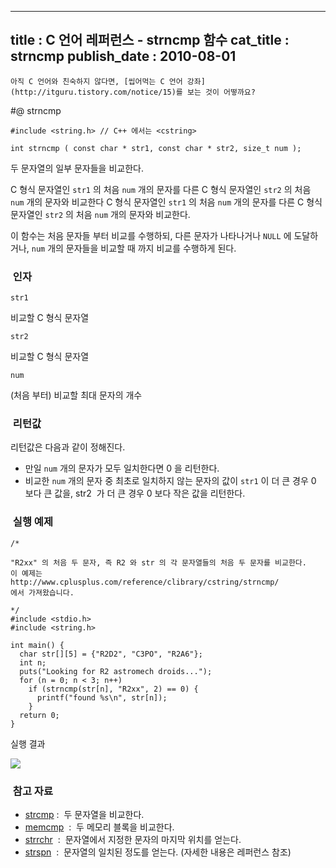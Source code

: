 ----------------
title : C 언어 레퍼런스 - strncmp 함수
cat_title :  strncmp
publish_date : 2010-08-01
--------------



```warning
아직 C 언어와 친숙하지 않다면, [씹어먹는 C 언어 강좌](http://itguru.tistory.com/notice/15)를 보는 것이 어떻까요?

```

#@ strncmp

```info-format
#include <string.h> // C++ 에서는 <cstring>

int strncmp ( const char * str1, const char * str2, size_t num );
```


두 문자열의 일부 문자들을 비교한다.

C 형식 문자열인 `str1` 의 처음 `num` 개의 문자를 다른 C 형식 문자열인 `str2` 의 처음 `num` 개의 문자와 비교한다 C 형식 문자열인 `str1` 의 처음 `num` 개의 문자를 다른 C 형식 문자열인 `str2` 의 처음 `num` 개의 문자와 비교한다.

이 함수는 처음 문자들 부터 비교를 수행하되, 다른 문자가 나타나거나 `NULL` 에 도달하거나, `num` 개의 문자들을 비교할 때 까지 비교를 수행하게 된다.



###  인자




`str1`

비교할 C 형식 문자열

`str2`

비교할 C 형식 문자열

`num`

(처음 부터) 비교할 최대 문자의 개수



###  리턴값





리턴값은 다음과 같이 정해진다.

* 만일 `num` 개의 문자가 모두 일치한다면 0 을 리턴한다.
* 비교한 `num` 개의 문자 중 최초로 일치하지 않는 문자의 값이 `str1` 이 더 큰 경우 0 보다 큰 값을, str2  가 더 큰 경우 0 보다 작은 값을 리턴한다.



###  실행 예제


```cpp-formatted
/*

"R2xx" 의 처음 두 문자, 즉 R2 와 str 의 각 문자열들의 처음 두 문자를 비교한다.
이 예제는
http://www.cplusplus.com/reference/clibrary/cstring/strncmp/
에서 가져왔습니다.

*/
#include <stdio.h>
#include <string.h>

int main() {
  char str[][5] = {"R2D2", "C3PO", "R2A6"};
  int n;
  puts("Looking for R2 astromech droids...");
  for (n = 0; n < 3; n++)
    if (strncmp(str[n], "R2xx", 2) == 0) {
      printf("found %s\n", str[n]);
    }
  return 0;
}
```

실행 결과


![](http://img1.daumcdn.net/thumb/R1920x0/?fname=http%3A%2F%2Fcfile27.uf.tistory.com%2Fimage%2F11111F374C54DB6A68C480)





###  참고 자료

*  [strcmp](http://itguru.tistory.com/85) :  두 문자열을 비교한다.
*  [memcmp](http://itguru.tistory.com/84)  :  두 메모리 블록을 비교한다.
*  [strrchr](http://itguru.tistory.com/96)  :  문자열에서 지정한 문자의 마지막 위치를 얻는다.
*  [strspn](http://itguru.tistory.com/97)  :  문자열의 일치된 정도를 얻는다. (자세한 내용은 레퍼런스 참조)